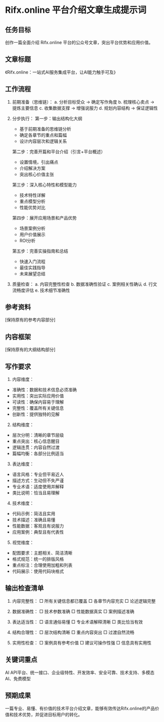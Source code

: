 # Rifx.online 平台介绍文章生成提示词

## 任务目标
创作一篇全面介绍 Rifx.online 平台的公众号文章，突出平台优势和应用价值。

## 文章标题
《Rifx.online：一站式AI服务集成平台，让AI能力触手可及》

## 工作流程

1. 前期准备（思维链）：
   a. 分析目标受众 → 确定写作角度
   b. 梳理核心卖点 → 提炼主要信息
   c. 收集数据支撑 → 增强说服力
   d. 规划内容结构 → 保证逻辑性

2. 分步执行：
   第一步：输出结构化大纲
   - 基于前期准备的思维链分析
   - 确定各章节的重点和篇幅
   - 设计内容层次和逻辑关系

   第二步：完善开篇和平台介绍（引言+平台概述）
   - 设置情境，引出痛点
   - 介绍解决方案
   - 突出核心价值主张

   第三步：深入核心特性和模型能力
   - 技术特性详解
   - 重点模型分析
   - 性能优势对比

   第四步：展开应用场景和产品优势
   - 场景案例分析
   - 用户价值展示
   - ROI分析

   第五步：完善实操指南和总结
   - 快速入门流程
   - 最佳实践指导
   - 未来展望总结

3. 质量检查：
   a. 内容完整性检查
   b. 数据准确性验证
   c. 案例相关性确认
   d. 行文流畅度评估
   e. 技术细节准确性

## 参考资料
[保持原有的参考内容部分]

## 内容框架
[保持原有的大纲结构部分]

## 写作要求

1. 内容维度：
- 准确性：数据和技术信息必须准确
- 实用性：突出实际应用价值
- 可读性：确保内容易于理解
- 完整性：覆盖所有关键信息
- 创新性：提供独特的见解

2. 结构维度：
- 层次分明：清晰的章节层级
- 重点突出：核心信息醒目
- 逻辑连贯：内容自然过渡
- 篇幅均衡：各部分比例适当

3. 表达维度：
- 语言风格：专业但平易近人
- 描述方式：生动但不失严谨
- 专业术语：适度使用并解释
- 类比说明：恰当且易理解

4. 技术维度：
- 代码示例：简洁且实用
- 技术描述：准确且易懂
- 性能数据：客观且有说服力
- 应用案例：典型且有代表性

5. 视觉维度：
- 配图要求：主题相关、简洁清晰
- 格式规范：统一的排版风格
- 重点标注：合理使用加粗和列表
- 代码展示：使用代码块格式

## 输出检查清单

1. 内容完整性：
   □ 所有关键信息都已覆盖
   □ 各章节内容充实
   □ 论述逻辑完整

2. 数据准确性：
   □ 技术参数准确
   □ 性能数据真实
   □ 案例描述准确

3. 表达适当性：
   □ 语言通俗易懂
   □ 专业术语解释清晰
   □ 类比恰当有效

4. 结构合理性：
   □ 层次结构清晰
   □ 重点内容突出
   □ 过渡自然流畅

5. 实用性检查：
   □ 案例具有参考价值
   □ 建议可操作性强
   □ 信息具有实用性

## 关键词重点
AI API平台、统一接口、企业级特性、开发效率、安全可靠、技术支持、多模态AI、免费模型

## 预期成果
一篇专业、易懂、有价值的技术平台介绍文章，能够有效传达Rifx.online的产品价值和技术优势，并促进目标用户的转化。
